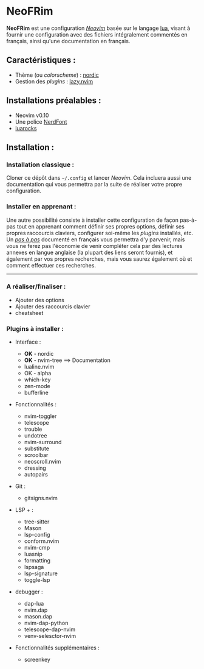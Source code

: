# NeoFRim
**NeoFRim** est une configuration [*Neovim*](https://neovim.io/) basée sur le langage [lua](https://www.lua.org/), visant à fournir une configuration avec des fichiers intégralement commentés en français, ainsi qu'une documentation en français.

## Caractéristiques :
- Thème (ou *colorscheme*) : [nordic](https://github.com/AlexvZyl/nordic.nvim)
- Gestion des *plugins* : [lazy.nvim](https://github.com/folke/lazy.nvim)

## Installations préalables :
- Neovim v0.10
- Une police [NerdFont](https://www.nerdfonts.com/)
- [luarocks](https://github.com/luarocks/luarocks)

## Installation :

### Installation classique :
Cloner ce dépôt dans `~/.config` et lancer *Neovim*. Cela incluera aussi une documentation qui vous permettra par la suite de réaliser votre propre configuration.

### Installer en apprenant :
Une autre possibilité consiste à installer cette configuration de façon pas-à-pas tout en apprenant comment définir ses propres options, définir ses propres raccourcis claviers, configurer soi-même les *plugins* installés, etc. Un [*pas à pas*](https://github.com/Krystof2so/frenchy_neovim/blob/main/docs/learn_install/pas_a_pas.md) documenté en français vous permettra d'y parvenir, mais vous ne ferez pas l'économie de venir compléter cela par des lectures annexes en langue anglaise (la plupart des liens seront fournis), et également par vos propres recherches, mais vous saurez également où et comment effectuer ces recherches.


--- 

### A réaliser/finaliser :

- Ajouter des options
- Ajouter des raccourcis clavier
- cheatsheet

### Plugins à installer :

- Interface :
    - **OK** - nordic
    - **OK** - nvim-tree ==> Documentation
    - lualine.nvim 
    - OK - alpha 
    - which-key
    - zen-mode
    - bufferline

- Fonctionnalités :
    - nvim-toggler
    - telescope
    - trouble
    - undotree
    - nvim-surround
    - substitute
    - scroolbar
    - neoscroll.nvim
    - dressing
    - autopairs

- Git :
    - gitsigns.nvim

- LSP + :
    - tree-sitter
    - Mason
    - lsp-config
    - conform.nvim
    - nvim-cmp
    - luasnip
    - formatting
    - lspsaga
    - lsp-signature
    - toggle-lsp

- debugger :
    - dap-lua
    - nvim.dap
    - mason.dap
    - nvim-dap-python
    - telescope-dap-nvim
    - venv-selesctor-nvim

- Fonctionnalités supplémentaires :
    - screenkey
